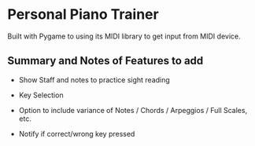 # Personal Piano Trainer

Built with Pygame to using its MIDI library to get input from MIDI device.

## Summary and Notes of Features to add

* Show Staff and notes to practice sight reading

* Key Selection

* Option to include variance of Notes / Chords / Arpeggios / Full Scales, etc.

* Notify if correct/wrong key pressed

